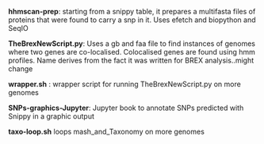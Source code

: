 **hhmscan-prep**: starting from a snippy table, it prepares a multifasta files of proteins that were found to carry a snp in it. Uses efetch and biopython and SeqIO

**TheBrexNewScript.py**: Uses a gb and faa file to find instances of genomes where two genes are co-localised. Colocalised genes are found using hmm profiles. Name derives from the fact it was written for BREX analysis..might change

**wrapper.sh** : wrapper script for running TheBrexNewScript.py on more genomes

**SNPs-graphics-Jupyter**: Jupyter book to annotate SNPs predicted with Snippy in a graphic output

**taxo-loop.sh** loops mash_and_Taxonomy on more genomes
